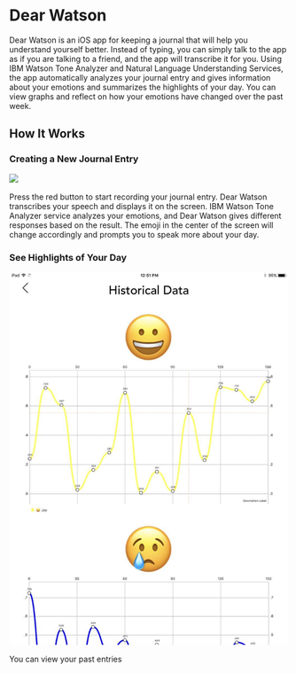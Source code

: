 # Dear Watson

Dear Watson is an iOS app for keeping a journal that will help you understand yourself better. Instead of typing, you can simply talk to the app as if you are talking to a friend, and the app will transcribe it for you. Using IBM Watson Tone Analyzer and Natural Language Understanding Services, the app automatically analyzes your journal entry and gives information about your emotions and summarizes the highlights of your day. You can view graphs and reflect on how your emotions have changed over the past week.

## How It Works 

### Creating a New Journal Entry 
![](readme_images/speech.jpg)

Press the red button to start recording your journal entry. Dear Watson transcribes your speech and displays it on the screen. IBM Watson Tone Analyzer service analyzes your emotions, and Dear Watson gives different responses based on the result. The emoji in the center of the screen will change accordingly and prompts you to speak more about your day. 

### See Highlights of Your Day 
![](readme_images/highlights.jpg)

You can view your past entries 
